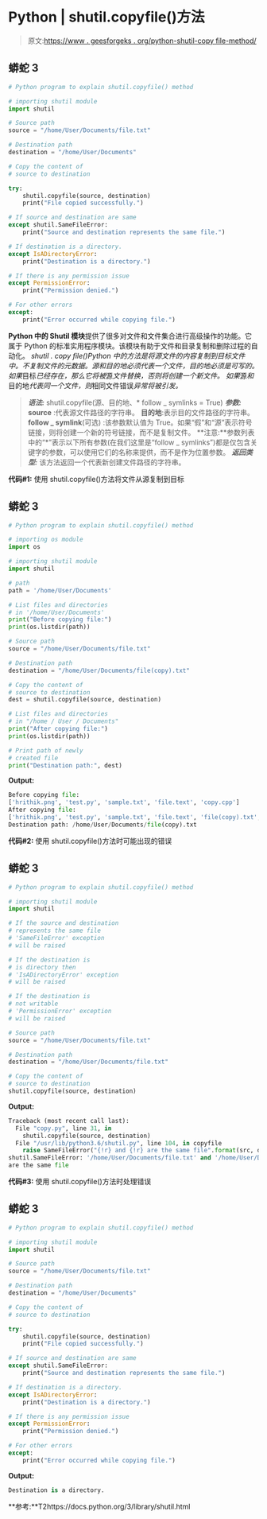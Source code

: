 # Python | shutil.copyfile()方法

> 原文:[https://www . geesforgeks . org/python-shutil-copy file-method/](https://www.geeksforgeeks.org/python-shutil-copyfile-method/)

## 蟒蛇 3

```py
# Python program to explain shutil.copyfile() method

# importing shutil module
import shutil

# Source path
source = "/home/User/Documents/file.txt"

# Destination path
destination = "/home/User/Documents"

# Copy the content of
# source to destination

try:
    shutil.copyfile(source, destination)
    print("File copied successfully.")

# If source and destination are same
except shutil.SameFileError:
    print("Source and destination represents the same file.")

# If destination is a directory.
except IsADirectoryError:
    print("Destination is a directory.")

# If there is any permission issue
except PermissionError:
    print("Permission denied.")

# For other errors
except:
    print("Error occurred while copying file.")
```

**Python 中的 Shutil 模块**提供了很多对文件和文件集合进行高级操作的功能。它属于 Python 的标准实用程序模块。该模块有助于文件和目录复制和删除过程的自动化。
***shutil . copy file()***Python 中的方法是将*源文件的内容复制到*目标*文件中。不复制文件的元数据。*源*和*目的地*必须代表一个文件，*目的地*必须是可写的。如果*目标*已经存在，那么它将被*源*文件替换，否则将创建一个新文件。
如果*源*和*目的地*代表同一个文件，则*相同文件错误*异常将被引发。* 

> ***语法:*** shutil.copyfile(源、目的地、* follow _ symlinks = True)
> ***参数:***
> **source** :代表源文件路径的字符串。
> **目的地**:表示目的文件路径的字符串。
> **follow _ symlink**(可选) :该参数默认值为 True。如果“假”和“源”表示符号链接，则将创建一个新的符号链接，而不是复制文件。
> **注意:**参数列表中的“*”表示以下所有参数(在我们这里是“follow _ symlinks”)都是仅包含关键字的参数，可以使用它们的名称来提供，而不是作为位置参数。
> ***返回类型:*** 该方法返回一个代表新创建文件路径的字符串。

**代码#1:** 使用 shutil.copyfile()方法将文件从源复制到目标

## 蟒蛇 3

```py
# Python program to explain shutil.copyfile() method

# importing os module
import os

# importing shutil module
import shutil

# path
path = '/home/User/Documents'

# List files and directories
# in '/home/User/Documents'
print("Before copying file:")
print(os.listdir(path))

# Source path
source = "/home/User/Documents/file.txt"

# Destination path
destination = "/home/User/Documents/file(copy).txt"

# Copy the content of
# source to destination
dest = shutil.copyfile(source, destination)

# List files and directories
# in "/home / User / Documents"
print("After copying file:")
print(os.listdir(path))

# Print path of newly
# created file
print("Destination path:", dest)
```

**Output:** 

```py
Before copying file:
['hrithik.png', 'test.py', 'sample.txt', 'file.text', 'copy.cpp']
After copying file:
['hrithik.png', 'test.py', 'sample.txt', 'file.text', 'file(copy).txt', 'copy.cpp']
Destination path: /home/User/Documents/file(copy).txt
```

**代码#2:** 使用 shutil.copyfile()方法时可能出现的错误

## 蟒蛇 3

```py
# Python program to explain shutil.copyfile() method

# importing shutil module
import shutil

# If the source and destination
# represents the same file
# 'SameFileError' exception
# will be raised

# If the destination is
# is directory then
# 'IsADirectoryError' exception
# will be raised

# If the destination is
# not writable
# 'PermissionError' exception
# will be raised

# Source path
source = "/home/User/Documents/file.txt"

# Destination path
destination = "/home/User/Documents/file.txt"

# Copy the content of
# source to destination
shutil.copyfile(source, destination)
```

**Output:** 

```py
Traceback (most recent call last):
  File "copy.py", line 31, in 
    shutil.copyfile(source, destination)
  File "/usr/lib/python3.6/shutil.py", line 104, in copyfile
    raise SameFileError("{!r} and {!r} are the same file".format(src, dst))
shutil.SameFileError: '/home/User/Documents/file.txt' and '/home/User/Documents/file.txt'
are the same file
```

**代码#3:** 使用 shutil.copyfile()方法时处理错误

## 蟒蛇 3

```py
# Python program to explain shutil.copyfile() method

# importing shutil module
import shutil

# Source path
source = "/home/User/Documents/file.txt"

# Destination path
destination = "/home/User/Documents"

# Copy the content of
# source to destination

try:
    shutil.copyfile(source, destination)
    print("File copied successfully.")

# If source and destination are same
except shutil.SameFileError:
    print("Source and destination represents the same file.")

# If destination is a directory.
except IsADirectoryError:
    print("Destination is a directory.")

# If there is any permission issue
except PermissionError:
    print("Permission denied.")

# For other errors
except:
    print("Error occurred while copying file.")
```

**Output:** 

```py
Destination is a directory.
```

**参考:**T2https://docs.python.org/3/library/shutil.html